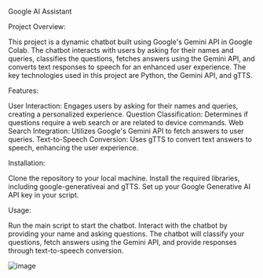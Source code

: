 Google AI Assistant

Project Overview:

This project is a dynamic chatbot built using Google's Gemini API in Google Colab. The chatbot interacts with users by asking for their names and queries, classifies the questions, fetches answers using the Gemini API, and converts text responses to speech for an enhanced user experience. The key technologies used in this project are Python, the Gemini API, and gTTS.

Features:

User Interaction: Engages users by asking for their names and queries, creating a personalized experience.
Question Classification: Determines if questions require a web search or are related to device commands.
Web Search Integration: Utilizes Google's Gemini API to fetch answers to user queries.
Text-to-Speech Conversion: Uses gTTS to convert text answers to speech, enhancing the user experience.

Installation:

Clone the repository to your local machine.
Install the required libraries, including google-generativeai and gTTS.
Set up your Google Generative AI API key in your script.

Usage:

Run the main script to start the chatbot.
Interact with the chatbot by providing your name and asking questions.
The chatbot will classify your questions, fetch answers using the Gemini API, and provide responses through text-to-speech conversion.



![image](https://github.com/user-attachments/assets/d3f375ef-5f05-4b2b-a06c-0dfc4ec25006)







